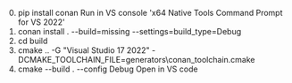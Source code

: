 0. pip install conan
Run in VS console 'x64 Native Tools Command Prompt for VS 2022'
1. conan install . --build=missing --settings=build_type=Debug
2. cd build
3. cmake .. -G "Visual Studio 17 2022" -DCMAKE_TOOLCHAIN_FILE=generators\conan_toolchain.cmake
4. cmake --build . --config Debug
Open in VS code
